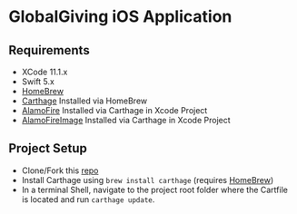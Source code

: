 # GlobalGiving iOS Application

## Requirements

- XCode 11.1.x
- Swift 5.x
- [HomeBrew](http://brew.sh/)
- [Carthage](https://github.com/Carthage/Carthage) Installed via HomeBrew
- [AlamoFire](https://github.com/Alamofire/Alamofire) Installed via Carthage in Xcode Project
- [AlamoFireImage](https://github.com/Alamofire/AlamofireImage) Installed via Carthage in Xcode Project

## Project Setup

- Clone/Fork this [repo](https://github.com/srogers2112/GlobalGiving)
- Install Carthage using `brew install carthage` (requires [HomeBrew](http://brew.sh/))
- In a terminal Shell, navigate to the project root folder
  where the Cartfile is located and run `carthage update`.
  
